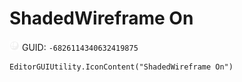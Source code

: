 # ShadedWireframe On
![](/img/ShadedWireframe%20On.png)
GUID: `-6826114340632419875`
```
EditorGUIUtility.IconContent("ShadedWireframe On")
```
